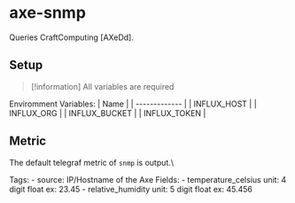 # axe-snmp

Queries CraftComputing [AXeDd].

## Setup

> [!information]
> All variables are required

Enviromment Variables:
| Name          |
| ------------- |
| INFLUX_HOST   |
| INFLUX_ORG    |
| INFLUX_BUCKET |
| INFLUX_TOKEN  |


## Metric

The default telegraf metric of `snmp` is output.\

Tags:
    - source: IP/Hostname of the Axe
Fields:
    - temperature_celsius
      unit: 4 digit float
      ex: 23.45
    - relative_humidity
      unit: 5 digit float
      ex: 45.456
      